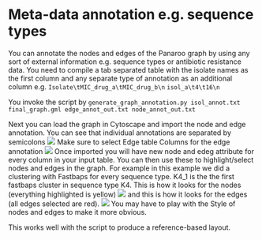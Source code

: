 # Meta-data annotation e.g. sequence types

You can annotate the nodes and edges of the Panaroo graph by using any sort of external information e.g. sequence types or antibiotic resistance data.
 You need to compile a tab separated table with the isolate names as the first column and any separate type of annotation as an additional column e.g. 
```Isolate\tMIC_drug_a\tMIC_drug_b\n```
```isol_a\t4\t16\n```
	
You invoke the script by 
```generate_graph_annotation.py isol_annot.txt final_graph.gml edge_annot_out.txt node_annot_out.txt```

Next you can load the graph in Cytoscape and import the node and edge annotation. You can see that individual annotations are separated by  semicolons ![](../_figures/generate_graph_annotation_import_node_annotation.png) 
Make sure to select Edge table Columns for the edge annotation ![](../_figures/generate_graph_annotation_import_edge_annotation.png) Once imported you will have new node and edeg attribute for every column in your input table. You can then use these to highlight/select nodes and edges in the graph. For example in this example we did a clustering with Fastbaps for every sequence type. K4_1 is the the first fastbaps cluster in sequence type K4. This is how it looks for the nodes (everything highlighted is yellow) ![](/home/aweimann/repos/panaroo/docs/_figures/generate_graph_annotation_select_nodes.png) and this is how it looks for the edges (all edges selected are red). ![](../_figures/generate_graph_annotation_select_edge.png) You may have to play with the Style of nodes and edges to make it more obvious.

This works well with the script to produce a reference-based layout.